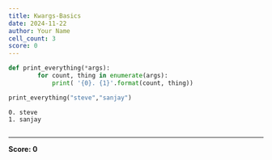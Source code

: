 ```yaml
---
title: Kwargs-Basics
date: 2024-11-22
author: Your Name
cell_count: 3
score: 0
---
```


```python
def print_everything(*args):
        for count, thing in enumerate(args):
            print( '{0}. {1}'.format(count, thing))
```


```python
print_everything("steve","sanjay")
```

    0. steve
    1. sanjay



```python

```


---
**Score: 0**
